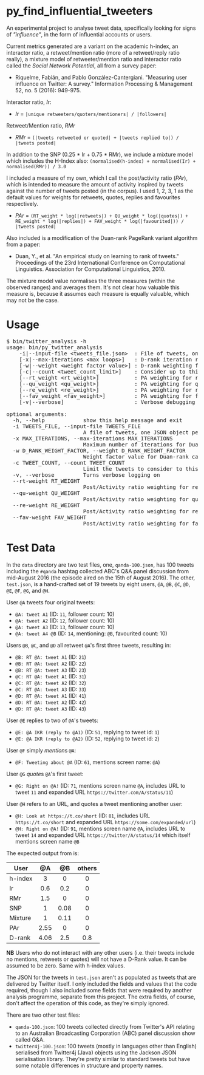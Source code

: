 # py\_find\_influential\_tweeters
An experimental project to analyse tweet data, specifically looking for signs of *"influence"*, in the form of influential accounts or users.

Current metrics generated are a variant on the academic h-index, an interactor ratio, a
retweet/mention ratio (more of a retweet/reply ratio really), a mixture model of retweeter/mention
ratio and interactor ratio called the _Social Network Potential_, all from a survey paper:

 * Riquelme, Fabián, and Pablo González-Cantergiani. "Measuring user influence on Twitter: A
   survey." Information Processing & Management 52, no. 5 (2016): 949-975.

Interactor ratio, _Ir_:

 * _Ir_ = `|unique retweeters/quoters/mentioners| / |followers|`

Retweet/Mention ratio, _RMr_

 * _RMr_ = `(|tweets retweeted or quoted| + |tweets replied to|) / |tweets posted|`

In addition to the SNP (0.25 * Ir + 0.75 * RMr), we include a mixture model which includes the
H-Index also: `(normalised(h-index) + normalised(Ir) + normalised(RMr)) / 3.0`

I included a measure of my own, which I call the post/activity ratio (_PAr_), which is intended
to measure the amount of activity inspired by tweets against the number of tweets posted (in the
corpus). I used 1, 2, 3, 1 as the default values for weights for retweets, quotes, replies and
favourites respectively.

 * _PAr_ = `(RT_weight * log(|retweets|) + QU_weight * log(|quotes|) + RE_weight * log(|replies|) + FAV_weight * log(|favourited|)) / |tweets posted|`

Also included is a modification of the Duan-rank PageRank variant algorithm from a paper:

 * Duan, Y., et al. "An empirical study on learning to rank of tweets." Proceedings
   of the 23rd International Conference on Computational Linguistics. Association for
   Computational Linguistics, 2010.

The mixture model value normalises the three measures (within the observed ranges) and averages
them. It's not clear how valuable this measure is, because it assumes each measure is equally
valuable, which may not be the case.

# Usage
<pre>
$ bin/twitter_analysis -h
usage: bin/py_twitter_analysis
    -i|--input-file &lt;tweets_file.json&gt;  : File of tweets, one per line
    [-x|--max-iterations &lt;max loops&gt;]   : D-rank iteration roof value (default: 20)
    [-w|--weight &lt;weight factor value&gt;] : D-rank weighting factor (default: 0.2)
    [-c|--count &lt;tweet_count_limit&gt;]    : Consider up to this many tweets (default: -1 = all)
    [--rt_weight &lt;rt_weight&gt;]           : PA weighting for retweets (default: 1.0)
    [--qu_weight &lt;qu_weight&gt;]           : PA weighting for quote (default: 2.0)
    [--re_weight &lt;re_weight&gt;]           : PA weighting for replies (default: 3.0)
    [--fav_weight &lt;fav_weight&gt;]         : PA weighting for favourites (default: 1.0)
    [-v|--verbose]                      : Verbose debugging flag (default: off)

optional arguments:
  -h, --help            show this help message and exit
  -i TWEETS_FILE, --input-file TWEETS_FILE
                        A file of tweets, one JSON object per line
  -x MAX_ITERATIONS, --max-iterations MAX_ITERATIONS
                        Maximum number of iterations for Duan-rank calculation
  -w D_RANK_WEIGHT_FACTOR, --weight D_RANK_WEIGHT_FACTOR
                        Weight factor value for Duan-rank calculation
  -c TWEET_COUNT, --count TWEET_COUNT
                        Limit the tweets to consider to this many
  -v, --verbose         Turns verbose logging on
  --rt-weight RT_WEIGHT
                        Post/Activity ratio weighting for retweets
  --qu-weight QU_WEIGHT
                        Post/Activity ratio weighting for quotes
  --re-weight RE_WEIGHT
                        Post/Activity ratio weighting for replies
  --fav-weight FAV_WEIGHT
                        Post/Activity ratio weighting for favourites
</pre>

# Test Data
In the `data` directory are two test files, one, `qanda-100.json`, has 100 tweets including the `#qanda`
hashtag collected ABC's Q&A panel discussion from mid-August 2016 (the episode aired on the 15th of
August 2016). The other, `test.json`, is a hand-crafted set of 19 tweets by eight users, `@A`, `@B`,
`@C`, `@D`, `@E`, `@F`, `@G`, and `@H`.

User `@A` tweets four original tweets:

* `@A: tweet A1` (ID: `11`, follower count: 10)
* `@A: tweet A2` (ID: `12`, follower count: 10)
* `@A: tweet A3` (ID: `13`, follower count: 10)
* `@A: tweet A4 @B` (ID: `14`, mentioning: `@B`, favourited count: 10)

Users `@B`, `@C`, and `@D` all retweet `@A`'s first three tweets, resulting in:

* `@B: RT @A: tweet A1` (ID: `21`)
* `@B: RT @A: tweet A2` (ID: `22`)
* `@B: RT @A: tweet A3` (ID: `23`)
* `@C: RT @A: tweet A1` (ID: `31`)
* `@C: RT @A: tweet A2` (ID: `32`)
* `@C: RT @A: tweet A3` (ID: `33`)
* `@D: RT @A: tweet A1` (ID: `41`)
* `@D: RT @A: tweet A2` (ID: `42`)
* `@D: RT @A: tweet A3` (ID: `43`)

User `@E` replies to two of `@A`'s tweets:

* `@E: @A IKR (reply to @A1)` (ID: `51`, replying to tweet id: `1`)
* `@E: @A IKR (reply to @A2)` (ID: `52`, replying to tweet id: `2`)

User `@F` simply *mention*s `@A`:

* `@F: Tweeting about @A` (ID: `61`, mentions screen name: `@A`)

User `@G` *quote*s `@A`'s first tweet:

* `@G: Right on @A!` (ID: `71`, mentions screen name `@A`, includes URL to tweet `11` and expanded URL
  `https://twitter.com/A/status/11`)

User `@H` refers to an URL, and quotes a tweet mentioning another user:

* `@H: Look at https://t.co/short` (ID: `81`, includes URL `https://t.co/short` and expanded URL
  `https://some.com/expanded/url`)
* `@H: Right on @A!` (ID: `91`, mentions screen name `@A`, includes URL to tweet `14` and expanded URL
  `https://twitter/A/status/14` which itself mentions screen name `@B`

The expected output from is:

|User|@A |@B |others|
|----|:-:|:-:|:-:|
|h-index|3|0|0|
|Ir|0.6|0.2|0|
|RMr|1.5|0|0|
|SNP|1|0.08|0|
|Mixture|1|0.11|0|
|PAr|2.55|0|0|
|D-rank|4.06|2.5|0.8|

**NB** Users who do not interact with any other users (i.e. their tweets include no mentions, retweets
or quotes) will not have a D-Rank value. It can be assumed to be zero. Same with h-index values.

The JSON for the tweets in `test.json` aren't as populated as tweets that are delivered by Twitter itself.
I only included the fields and values that the code required, though I also included some fields that
were required by another analysis programme, separate from this project. The extra fields, of course,
don't affect the operation of this code, as they're simply ignored.

There are two other test files:

 * `qanda-100.json`: 100 tweets collected directly from Twitter's API relating to an Australian
   Broadcasting Corporation (ABC) panel discussion show called Q&A.
 * `twitter4j-100.json`: 100 tweets (mostly in languages other than English) serialised from Twitter4j
   (Java) objects using the Jackson JSON serialisation library. They're pretty similar to standard
   tweets but have some notable differences in structure and property names.
